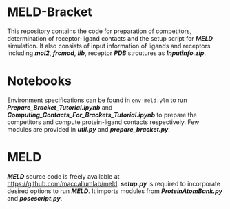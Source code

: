 # MELD-Bracket
This repository contains the code for preparation of competitors, determination of receptor-ligand contacts and the setup script for ***MELD*** simulation. It also consists of input information of ligands and receptors including ***mol2***, ***frcmod***, ***lib***, receptor ***PDB*** strcutures as ***Inputinfo.zip***.
# Notebooks
Environment specifications can be found in `env-meld.ylm` to run ***Prepare_Bracket_Tutorial.ipynb*** and ***Computing_Contacts_For_Brackets_Tutorial.ipynb*** to prepare the competitors and compute protein-ligand contacts respectively. Few modules are provided in ***util.py*** and ***prepare_bracket.py***.
# MELD
***MELD*** source code is freely available at https://github.com/maccallumlab/meld. ***setup.py*** is required to incorporate desired options to run ***MELD***. It imports modules from ***ProteinAtomBank.py*** and ***posescript.py***.
